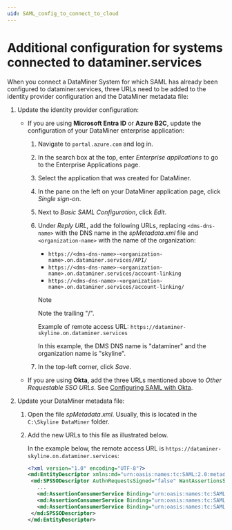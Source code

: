 ```yaml
---
uid: SAML_config_to_connect_to_cloud
---
```


# Additional configuration for systems connected to dataminer.services

When you connect a DataMiner System for which SAML has already been configured to dataminer.services, three URLs need to be added to the identity provider configuration and the DataMiner metadata file:

1. Update the identity provider configuration:

   - If you are using **Microsoft Entra ID** or **Azure B2C**, update the configuration of your DataMiner enterprise application:

     1. Navigate to ``portal.azure.com`` and log in.

     1. In the search box at the top, enter *Enterprise applications* to go to the Enterprise Applications page.

     1. Select the application that was created for DataMiner.

     1. In the pane on the left on your DataMiner application page, click *Single sign-on*.

     1. Next to *Basic SAML Configuration*, click *Edit*.

     1. Under *Reply URL*, add the following URLs, replacing `<dms-dns-name>` with the DNS name in the *spMetadata.xml* file and `<organization-name>` with the name of the organization:

        - `https://<dms-dns-name>-<organization-name>.on.dataminer.services/API/`
        - `https://<dms-dns-name>-<organization-name>.on.dataminer.services/account-linking`
        - `https://<dms-dns-name>-<organization-name>.on.dataminer.services/account-linking/`

        > [!NOTE]
        > Note the trailing "/".

        Example of remote access URL: `https://dataminer-skyline.on.dataminer.services`

        In this example, the DMS DNS name is "dataminer" and the organization name is "skyline".

     1. In the top-left corner, click *Save*.

   - If you are using **Okta**, add the three URLs mentioned above to *Other Requestable SSO URLs*. See [Configuring SAML with Okta](xref:SAML_using_Okta).

1. Update your DataMiner metadata file:

   1. Open the file *spMetadata.xml*. Usually, this is located in the `C:\Skyline DataMiner` folder.

   1. Add the new URLs to this file as illustrated below.

      In the example below, the remote access URL is `https://dataminer-skyline.on.dataminer.services`:

      ```xml
      <?xml version="1.0" encoding="UTF-8"?>
      <md:EntityDescriptor xmlns:md="urn:oasis:names:tc:SAML:2.0:metadata" xmlns:ds="http://www.w3.org/2000/09/xmldsig#" entityID="[ENTITYID]" validUntil="2050-01-04T10:00:00.000Z">
       <md:SPSSODescriptor AuthnRequestsSigned="false" WantAssertionsSigned="true" protocolSupportEnumeration="urn:oasis:names:tc:SAML:2.0:protocol">
         ...
         <md:AssertionConsumerService Binding="urn:oasis:names:tc:SAML:2.0:bindings:HTTP-POST" Location="https://dataminer-skyline.on.dataminer.services/API/" index="1" isDefault="true"/>
         <md:AssertionConsumerService Binding="urn:oasis:names:tc:SAML:2.0:bindings:HTTP-POST" Location="https://dataminer-skyline.on.dataminer.services/account-linking" index="2" isDefault="false"/>
         <md:AssertionConsumerService Binding="urn:oasis:names:tc:SAML:2.0:bindings:HTTP-POST" Location="https://dataminer-skyline.on.dataminer.services/account-linking/" index="3" isDefault="false"/>
       </md:SPSSODescriptor>
      </md:EntityDescriptor>
       ```
